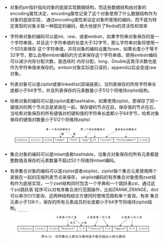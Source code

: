 - 对象的ptr指针指向对象的底层实现数据结构，而这些数据结构由对象的encoding属性决定，encoding属性记录了这个对象使用了什么数据结构作为对象的底层实现，
通过encoding属性来设定对象所使用的编码，而不是为特定类型的对象关联一种固定的编码，极大地提升了Redis的灵活性和效率

- 字符串对象的编码可以是int、raw、或者embstr，如果字符串对象保存的是一个字符串值，并且这个字符串值的长度大于32字节，那么字符串对象将使用一个SDS来保存
这个字符串值，并将对象的编码设置为raw，如果长度小于等于32字节，那么会用embstr编码的方式来保存这个字符串值，使用embstr编码可以减少内存分配次数，是连续的
内存分配，long、Double这类浮点数也是作为字符串值来保存的。embstr对象实际是只读的，append以后会变成raw对象。

- 列表对象可以是ziplist或者linkedlist(双端链表)，当列表保存的所有字符串长度都小于64字节，并且列表保存的元素数量小于512个将维持ziplist结构。

- 哈希对象的编码可以是ziplist或者hashtable，如果使用ziplist，那保存了同一键值对的两个节点总是紧挨在一起，保存键的节点在前，保存值的节点在后，
 当哈希对象保存的所有键值对的键和值的字符串长度都小于64字节，哈希对象保存的键值对数量小于512个将维持ziplist
![23](./image/23.jpg)

 - 集合对象的编码可以是intset或者hashtable，当集合对象保存的所有元素都是整数值且保存的元素数量不超过52个将维持intset编码。

 - 有序集合对象的编码可以是ziplist或者skiplist，ziplist每个集合元素使用两个紧挨在一起的压缩列表节点来保存，
 skiplist编码的有序集合对象使用zset结构作为底层实现，一个zset结构同时包含一个字典和一个跳跃表zsl，通过这个zsl跳跃表
 程序可以对有序集合进行范围操作，比如ZRANK,ZRANGE，dict可以单次O(1)查询，这两种结构结合方便同时使用范围和单个查询，有序
 集合元素小于128个，保存的所有元素成员的长度都小于64字节将维持ziplist结构。
![24](./image/24.jpg)
